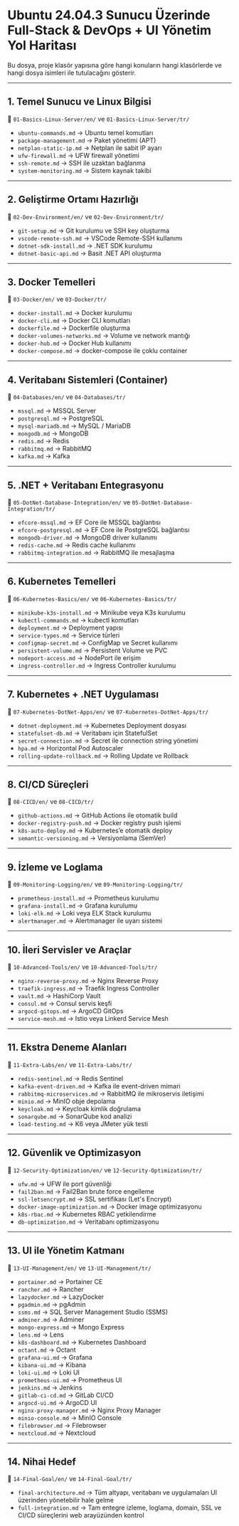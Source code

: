 # Ubuntu 24.04.3 Sunucu Üzerinde Full-Stack & DevOps + UI Yönetim Yol Haritası

Bu dosya, proje klasör yapısına göre hangi konuların hangi klasörlerde ve hangi dosya isimleri ile tutulacağını gösterir.

---

## 1. Temel Sunucu ve Linux Bilgisi
📂 `01-Basics-Linux-Server/en/` ve `01-Basics-Linux-Server/tr/`
- `ubuntu-commands.md` → Ubuntu temel komutları  
- `package-management.md` → Paket yönetimi (APT)  
- `netplan-static-ip.md` → Netplan ile sabit IP ayarı  
- `ufw-firewall.md` → UFW firewall yönetimi  
- `ssh-remote.md` → SSH ile uzaktan bağlanma  
- `system-monitoring.md` → Sistem kaynak takibi  

---

## 2. Geliştirme Ortamı Hazırlığı
📂 `02-Dev-Environment/en/` ve `02-Dev-Environment/tr/`
- `git-setup.md` → Git kurulumu ve SSH key oluşturma  
- `vscode-remote-ssh.md` → VSCode Remote-SSH kullanımı  
- `dotnet-sdk-install.md` → .NET SDK kurulumu  
- `dotnet-basic-api.md` → Basit .NET API oluşturma  

---

## 3. Docker Temelleri
📂 `03-Docker/en/` ve `03-Docker/tr/`
- `docker-install.md` → Docker kurulumu  
- `docker-cli.md` → Docker CLI komutları  
- `dockerfile.md` → Dockerfile oluşturma  
- `docker-volumes-networks.md` → Volume ve network mantığı  
- `docker-hub.md` → Docker Hub kullanımı  
- `docker-compose.md` → docker-compose ile çoklu container  

---

## 4. Veritabanı Sistemleri (Container)
📂 `04-Databases/en/` ve `04-Databases/tr/`
- `mssql.md` → MSSQL Server  
- `postgresql.md` → PostgreSQL  
- `mysql-mariadb.md` → MySQL / MariaDB  
- `mongodb.md` → MongoDB  
- `redis.md` → Redis  
- `rabbitmq.md` → RabbitMQ  
- `kafka.md` → Kafka  

---

## 5. .NET + Veritabanı Entegrasyonu
📂 `05-DotNet-Database-Integration/en/` ve `05-DotNet-Database-Integration/tr/`
- `efcore-mssql.md` → EF Core ile MSSQL bağlantısı  
- `efcore-postgresql.md` → EF Core ile PostgreSQL bağlantısı  
- `mongodb-driver.md` → MongoDB driver kullanımı  
- `redis-cache.md` → Redis cache kullanımı  
- `rabbitmq-integration.md` → RabbitMQ ile mesajlaşma  

---

## 6. Kubernetes Temelleri
📂 `06-Kubernetes-Basics/en/` ve `06-Kubernetes-Basics/tr/`
- `minikube-k3s-install.md` → Minikube veya K3s kurulumu  
- `kubectl-commands.md` → kubectl komutları  
- `deployment.md` → Deployment yapısı  
- `service-types.md` → Service türleri  
- `configmap-secret.md` → ConfigMap ve Secret kullanımı  
- `persistent-volume.md` → Persistent Volume ve PVC  
- `nodeport-access.md` → NodePort ile erişim  
- `ingress-controller.md` → Ingress Controller kurulumu  

---

## 7. Kubernetes + .NET Uygulaması
📂 `07-Kubernetes-DotNet-Apps/en/` ve `07-Kubernetes-DotNet-Apps/tr/`
- `dotnet-deployment.md` → Kubernetes Deployment dosyası  
- `statefulset-db.md` → Veritabanı için StatefulSet  
- `secret-connection.md` → Secret ile connection string yönetimi  
- `hpa.md` → Horizontal Pod Autoscaler  
- `rolling-update-rollback.md` → Rolling Update ve Rollback  

---

## 8. CI/CD Süreçleri
📂 `08-CICD/en/` ve `08-CICD/tr/`
- `github-actions.md` → GitHub Actions ile otomatik build  
- `docker-registry-push.md` → Docker registry push işlemi  
- `k8s-auto-deploy.md` → Kubernetes’e otomatik deploy  
- `semantic-versioning.md` → Versiyonlama (SemVer)  

---

## 9. İzleme ve Loglama
📂 `09-Monitoring-Logging/en/` ve `09-Monitoring-Logging/tr/`
- `prometheus-install.md` → Prometheus kurulumu  
- `grafana-install.md` → Grafana kurulumu  
- `loki-elk.md` → Loki veya ELK Stack kurulumu  
- `alertmanager.md` → Alertmanager ile uyarı sistemi  

---

## 10. İleri Servisler ve Araçlar
📂 `10-Advanced-Tools/en/` ve `10-Advanced-Tools/tr/`
- `nginx-reverse-proxy.md` → Nginx Reverse Proxy  
- `traefik-ingress.md` → Traefik Ingress Controller  
- `vault.md` → HashiCorp Vault  
- `consul.md` → Consul servis keşfi  
- `argocd-gitops.md` → ArgoCD GitOps  
- `service-mesh.md` → Istio veya Linkerd Service Mesh  

---

## 11. Ekstra Deneme Alanları
📂 `11-Extra-Labs/en/` ve `11-Extra-Labs/tr/`
- `redis-sentinel.md` → Redis Sentinel  
- `kafka-event-driven.md` → Kafka ile event-driven mimari  
- `rabbitmq-microservices.md` → RabbitMQ ile mikroservis iletişimi  
- `minio.md` → MinIO obje depolama  
- `keycloak.md` → Keycloak kimlik doğrulama  
- `sonarqube.md` → SonarQube kod analizi  
- `load-testing.md` → K6 veya JMeter yük testi  

---

## 12. Güvenlik ve Optimizasyon
📂 `12-Security-Optimization/en/` ve `12-Security-Optimization/tr/`
- `ufw.md` → UFW ile port güvenliği  
- `fail2ban.md` → Fail2Ban brute force engelleme  
- `ssl-letsencrypt.md` → SSL sertifikası (Let's Encrypt)  
- `docker-image-optimization.md` → Docker image optimizasyonu  
- `k8s-rbac.md` → Kubernetes RBAC yetkilendirme  
- `db-optimization.md` → Veritabanı optimizasyonu  

---

## 13. UI ile Yönetim Katmanı
📂 `13-UI-Management/en/` ve `13-UI-Management/tr/`
- `portainer.md` → Portainer CE  
- `rancher.md` → Rancher  
- `lazydocker.md` → LazyDocker  
- `pgadmin.md` → pgAdmin  
- `ssms.md` → SQL Server Management Studio (SSMS)  
- `adminer.md` → Adminer  
- `mongo-express.md` → Mongo Express  
- `lens.md` → Lens  
- `k8s-dashboard.md` → Kubernetes Dashboard  
- `octant.md` → Octant  
- `grafana-ui.md` → Grafana  
- `kibana-ui.md` → Kibana  
- `loki-ui.md` → Loki UI  
- `prometheus-ui.md` → Prometheus UI  
- `jenkins.md` → Jenkins  
- `gitlab-ci-cd.md` → GitLab CI/CD  
- `argocd-ui.md` → ArgoCD UI  
- `nginx-proxy-manager.md` → Nginx Proxy Manager  
- `minio-console.md` → MinIO Console  
- `filebrowser.md` → Filebrowser  
- `nextcloud.md` → Nextcloud  

---

## 14. Nihai Hedef
📂 `14-Final-Goal/en/` ve `14-Final-Goal/tr/`
- `final-architecture.md` → Tüm altyapı, veritabanı ve uygulamaları UI üzerinden yönetebilir hale gelme  
- `full-integration.md` → Tam entegre izleme, loglama, domain, SSL ve CI/CD süreçlerini web arayüzünden kontrol  
